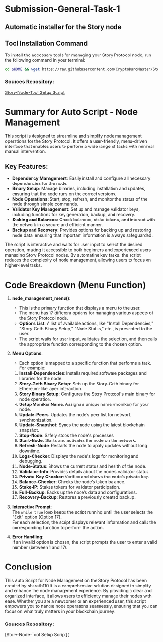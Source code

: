 # Submission-General-Task-1

## Automatic installer for the Story node

## Tool Installation Command

To install the necessary tools for managing your Story Protocol node, run the following command in your terminal:

```bash
cd $HOME && wget https://raw.githubusercontent.com/CryptoBuroMaster/Story-Node/main/setup.sh && chmod +x setup.sh && ./setup.sh
```

### Sources Repository:
[Story-Node-Tool Setup Script]()


# Summary for Auto Script - Node Management

This script is designed to streamline and simplify node management operations for the Story Protocol. It offers a user-friendly, menu-driven interface that enables users to perform a wide range of tasks with minimal manual intervention. 

## Key Features:
- **Dependency Management**: Easily install and configure all necessary dependencies for the node.
- **Binary Setup**: Manage binaries, including installation and updates, ensuring that the node runs on the correct versions.
- **Node Operations**: Start, stop, refresh, and monitor the status of the node through simple commands.
- **Validator Key Management**: Set up and manage validator keys, including functions for key generation, backup, and recovery.
- **Staking and Balances**: Check balances, stake tokens, and interact with the network in a secure and efficient manner.
- **Backup and Recovery**: Provides options for backing up and restoring node data, ensuring that important information is always safeguarded.

The script is interactive and waits for user input to select the desired operation, making it accessible to both beginners and experienced users managing Story Protocol nodes. By automating key tasks, the script reduces the complexity of node management, allowing users to focus on higher-level tasks.



# Code Breakdown (Menu Function)

1. **node_management_menu()**:  
   - This is the primary function that displays a menu to the user.  
   - The menu has 17 different options for managing various aspects of the Story Protocol node.  
   - **Options List**: A list of available actions, like "Install Dependencies," "Story-Geth Binary Setup," "Node Status," etc., is presented to the user.  
   - The script waits for user input, validates the selection, and then calls the appropriate function corresponding to the chosen option.  

2. **Menu Options**:  
   - Each option is mapped to a specific function that performs a task. For example:

   1. **Install-Dependencies**: Installs required software packages and libraries for the node.  
   2. **Story-Geth Binary Setup**: Sets up the Story-Geth binary for Ethereum-like layer interaction.  
   3. **Story Binary Setup**: Configures the Story Protocol's main binary for node operation.  
   4. **Setup Moniker Name**: Assigns a unique name (moniker) for your node.  
   5. **Update-Peers**: Updates the node’s peer list for network synchronization.  
   6. **Update-Snapshot**: Syncs the node using the latest blockchain snapshot.  
   7. **Stop-Node**: Safely stops the node's processes.  
   8. **Start-Node**: Starts and activates the node on the network.  
   9. **Refresh-Node**: Restarts the node to apply updates without long downtime.  
   10. **Logs-Checker**: Displays the node's logs for monitoring and debugging.  
   11. **Node-Status**: Shows the current status and health of the node.  
   12. **Validator-Info**: Provides details about the node’s validator status.  
   13. **Private-Key Checker**: Verifies and shows the node’s private key.  
   14. **Balance-Checker**: Checks the node’s token balance.  
   15. **Stake-IP**: Stakes tokens for validator participation.   
   16. **Full-Backup**: Backs up the node’s data and configurations.  
   17. **Recovery-Backup**: Restores a previously created backup.  
        
      

3. **Interactive Prompt**:  
   The `while true` loop keeps the script running until the user selects the "Exit" option (Option 17).  
   For each selection, the script displays relevant information and calls the corresponding function to perform the action.

4. **Error Handling**:  
   If an invalid option is chosen, the script prompts the user to enter a valid number (between 1 and 17).


# Conclusion
This Auto Script for Node Management on the Story Protocol has been created by sharath110 It is a comprehensive solution designed to simplify and enhance the node management experience. By providing a clear and organized interface, it allows users to efficiently manage their nodes with ease. Whether you are a newcomer or an experienced user, this script empowers you to handle node operations seamlessly, ensuring that you can focus on what truly matters in your blockchain journey.



### Sources Repository:
[Story-Node-Tool Setup Script](
